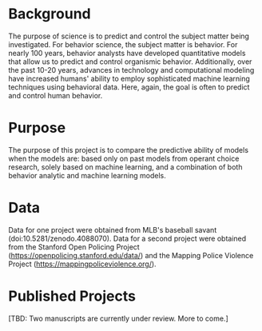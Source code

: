 
# Background
The purpose of science is to predict and control the subject matter being investigated. For behavior science, the subject matter is behavior. For nearly 100 years, behavior analysts have developed quantitative models that allow us to predict and control organismic behavior. Additionally, over the past 10-20 years, advances in technology and computational modeling have increased humans' ability to employ sophisticated machine learning techniques using behavioral data. Here, again, the goal is often to predict and control human behavior. 

# Purpose
The purpose of this project is to compare the predictive ability of models when the models are: based only on past models from operant choice research, solely based on machine learning, and a combination of both behavior analytic and machine learning models.

# Data
Data for one project were obtained from MLB's baseball savant (doi:10.5281/zenodo.4088070). 
Data for a second project were obtained from the Stanford Open Policing Project (https://openpolicing.stanford.edu/data/) and the Mapping Police Violence Project (https://mappingpoliceviolence.org/). 

# Published Projects
[TBD: Two manuscripts are currently under review. More to come.]